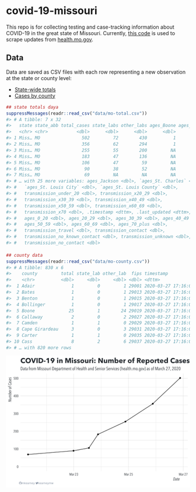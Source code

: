 
<!-- README.md is generated from README.Rmd. Please edit that file -->

# covid-19-missouri

<!-- badges: start -->

<!-- badges: end -->

This repo is for collecting testing and case-tracking information about
COVID-19 in the great state of Missouri. Currently, [this
code](R/scrape.R) is used to scrape updates from
[health.mo.gov](https://health.mo.gov).

## Data

Data are saved as CSV files with each row representing a new observation
at the state or county level:

  - [State-wide totals](data/mo-total.csv)
  - [Cases by county](data/mo-county.csv)

<!-- end list -->

``` r
## state totals daya
suppressMessages(readr::read_csv("data/mo-total.csv"))
#> # A tibble: 7 x 32
#>   state state_abb total_cases state_labs other_labs ages_Boone ages_Greene
#>   <chr> <chr>           <dbl>      <dbl>      <dbl>      <dbl>       <dbl>
#> 1 Miss… MO                502         72        430          1           3
#> 2 Miss… MO                356         62        294          1           3
#> 3 Miss… MO                255         55        200         NA          NA
#> 4 Miss… MO                183         47        136         NA          NA
#> 5 Miss… MO                106         47         59         NA          NA
#> 6 Miss… MO                 90         38         52         NA          NA
#> 7 Miss… MO                 69         NA         NA         NA          NA
#> # … with 25 more variables: ages_Jackson <dbl>, `ages_St. Charles` <dbl>,
#> #   `ages_St. Louis City` <dbl>, `ages_St. Louis County` <dbl>,
#> #   transmission_under_20 <dbl>, transmission_x20_29 <dbl>,
#> #   transmission_x30_39 <dbl>, transmission_x40_49 <dbl>,
#> #   transmission_x50_59 <dbl>, transmission_x60_69 <dbl>,
#> #   transmission_x70 <dbl>, .timestamp <dttm>, .last_updated <dttm>,
#> #   ages_0_20 <dbl>, ages_20_29 <dbl>, ages_30_39 <dbl>, ages_40_49 <dbl>,
#> #   ages_50_59 <dbl>, ages_60_69 <dbl>, ages_70_plus <dbl>,
#> #   transmission_travel <dbl>, transmission_contact <dbl>,
#> #   transmission_no_known_contact <dbl>, transmission_unknown <dbl>,
#> #   transmission_no_contact <dbl>

## county data
suppressMessages(readr::read_csv("data/mo-county.csv"))
#> # A tibble: 830 x 6
#>    county         total state_lab other_lab  fips timestamp          
#>    <chr>          <dbl>     <dbl>     <dbl> <dbl> <dttm>             
#>  1 Adair              1         0         1 29001 2020-03-27 17:16:01
#>  2 Bates              1         0         1 29013 2020-03-27 17:16:01
#>  3 Benton             1         0         1 29015 2020-03-27 17:16:01
#>  4 Bollinger          1         0         1 29017 2020-03-27 17:16:01
#>  5 Boone             25         1        24 29019 2020-03-27 17:16:01
#>  6 Callaway           2         0         2 29027 2020-03-27 17:16:01
#>  7 Camden             1         1         0 29029 2020-03-27 17:16:01
#>  8 Cape Girardeau     3         0         3 29031 2020-03-27 17:16:01
#>  9 Carter             1         1         0 29035 2020-03-27 17:16:01
#> 10 Cass               8         2         6 29037 2020-03-27 17:16:01
#> # … with 820 more rows
```

![](img/timeseries.png)
